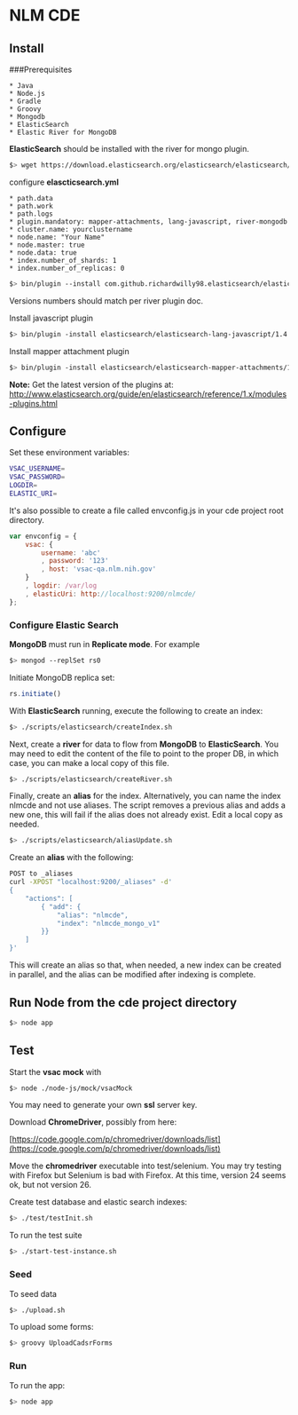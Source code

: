 # NLM CDE

## Install

###Prerequisites

    * Java
    * Node.js
    * Gradle
    * Groovy
    * Mongodb
    * ElasticSearch
    * Elastic River for MongoDB

**ElasticSearch** should be installed with the river for mongo plugin.

```sh
$> wget https://download.elasticsearch.org/elasticsearch/elasticsearch/elasticsearch-1.1.1.tar.gz
```

configure **elascticsearch.yml** 

    * path.data
    * path.work
    * path.logs
    * plugin.mandatory: mapper-attachments, lang-javascript, river-mongodb
    * cluster.name: yourclustername
    * node.name: "Your Name"
    * node.master: true
    * node.data: true
    * index.number_of_shards: 1
    * index.number_of_replicas: 0

```sh
$> bin/plugin --install com.github.richardwilly98.elasticsearch/elasticsearch-river-mongodb/1.7.3
```

Versions numbers should match per river plugin doc. 

Install javascript plugin

```sh
$> bin/plugin -install elasticsearch/elasticsearch-lang-javascript/1.4.0
```


Install mapper attachment plugin

```sh
$> bin/plugin -install elasticsearch/elasticsearch-mapper-attachments/1.6.0
```

**Note:** Get the latest version of the plugins at: http://www.elasticsearch.org/guide/en/elasticsearch/reference/1.x/modules-plugins.html

## Configure

Set these environment variables:

```sh
VSAC_USERNAME=
VSAC_PASSWORD=
LOGDIR=
ELASTIC_URI=
```

It's also possible to create a file called envconfig.js in your cde project root directory.

```javascript
var envconfig = {
    vsac: {
        username: 'abc'
        , password: '123'
        , host: 'vsac-qa.nlm.nih.gov'
    }
    , logdir: /var/log
    , elasticUri: http://localhost:9200/nlmcde/
};
```

### Configure Elastic Search

**MongoDB** must run in **Replicate mode**. For example

```sh
$> mongod --replSet rs0
```

Initiate MongoDB replica set:

```javascript
rs.initiate()
```

With **ElasticSearch** running, execute the following to create an index:

```sh
$> ./scripts/elasticsearch/createIndex.sh
```


Next, create a **river** for data to flow from **MongoDB** to **ElasticSearch**. 
You may need to edit the content of the file to point to the proper DB, in which case, you can make a local copy of this file.

```sh
$> ./scripts/elasticsearch/createRiver.sh
```

Finally, create an **alias** for the index. Alternatively, you can name the index nlmcde and not use aliases. The script removes a previous alias and adds a new one, 
this will fail if the alias does not already exist. Edit a local copy as needed.  

```sh
$> ./scripts/elasticsearch/aliasUpdate.sh 
```

Create an **alias** with the following:

```sh
POST to _aliases
curl -XPOST "localhost:9200/_aliases" -d'
{
    "actions": [
        { "add": {
            "alias": "nlmcde",
            "index": "nlmcde_mongo_v1"
        }}
    ]
}'
```

This will create an alias so that, when needed, a new index can be created in parallel, and the alias can be modified after indexing is complete. 

## Run Node from the cde project directory

```sh
$> node app
```

## Test

Start the **vsac mock** with 

```sh
$> node ./node-js/mock/vsacMock
```

You may need to generate your own **ssl** server key. 

Download **ChromeDriver**, possibly from here:

[https://code.google.com/p/chromedriver/downloads/list](https://code.google.com/p/chromedriver/downloads/list)


Move the **chromedriver** executable into test/selenium.
You may try testing with Firefox but Selenium is bad with Firefox. At this time, version 24 seems ok, but not version 26.

Create test database and elastic search indexes:

```sh
$> ./test/testInit.sh
```

To run the test suite

```sh
$> ./start-test-instance.sh
```

### Seed

To seed data

```sh
$> ./upload.sh
```

To upload some forms: 

```sh
$> groovy UploadCadsrForms
```

### Run

To run the app: 

```sh
$> node app
```